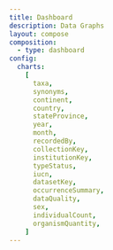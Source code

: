 ```yaml
---
title: Dashboard
description: Data Graphs
layout: compose
composition:
  - type: dashboard
config:
  charts:
    [
      taxa,
      synonyms,
      continent,
      country,
      stateProvince,
      year,
      month,
      recordedBy,
      collectionKey,
      institutionKey,
      typeStatus,
      iucn,
      datasetKey,
      occurrenceSummary,
      dataQuality,
      sex,
      individualCount,
      organismQuantity,
    ]
---
```


